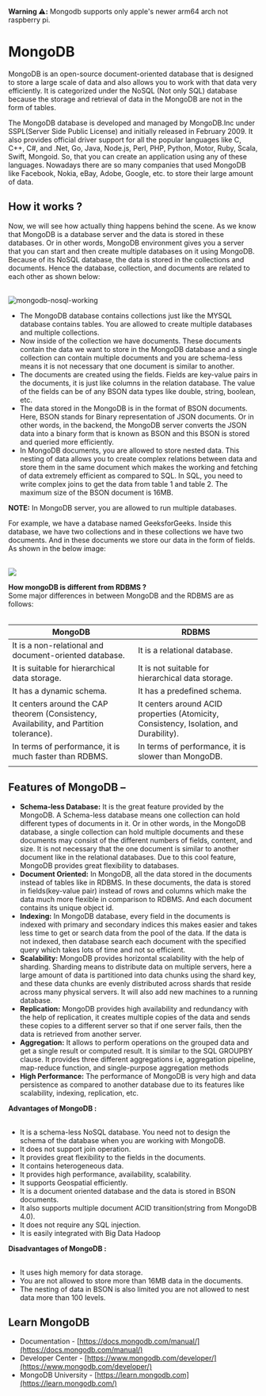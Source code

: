 **Warning ⚠️:** Mongodb supports only apple's newer arm64 arch not raspberry pi.

# MongoDB
MongoDB is an open-source document-oriented database that is designed to store a large scale of data and also allows you to work with that data very efficiently. It is categorized under the NoSQL (Not only SQL) database because the storage and retrieval of data in the MongoDB are not in the form of tables. 

The MongoDB database is developed and managed by MongoDB.Inc under SSPL(Server Side Public License) and initially released in February 2009. It also provides official driver support for all the popular languages like C, C++, C#, and .Net, Go, Java, Node.js, Perl, PHP, Python, Motor, Ruby, Scala, Swift, Mongoid. So, that you can create an application using any of these languages. Nowadays there are so many companies that used MongoDB like Facebook, Nokia, eBay, Adobe, Google, etc. to store their large amount of data. 

## How it works ?

Now, we will see how actually thing happens behind the scene. As we know that MongoDB is a database server and the data is stored in these databases. Or in other words, MongoDB environment gives you a server that you can start and then create multiple databases on it using MongoDB.   
Because of its NoSQL database, the data is stored in the collections and documents. Hence the database, collection, and documents are related to each other as shown below:   
 

![mongodb-nosql-working](https://media.geeksforgeeks.org/wp-content/uploads/20200127193216/mongodb-nosql-working.jpg)

- The MongoDB database contains collections just like the MYSQL database contains tables. You are allowed to create multiple databases and multiple collections.
- Now inside of the collection we have documents. These documents contain the data we want to store in the MongoDB database and a single collection can contain multiple documents and you are schema-less means it is not necessary that one document is similar to another.
- The documents are created using the fields. Fields are key-value pairs in the documents, it is just like columns in the relation database. The value of the fields can be of any BSON data types like double, string, boolean, etc.
- The data stored in the MongoDB is in the format of BSON documents. Here, BSON stands for Binary representation of JSON documents. Or in other words, in the backend, the MongoDB server converts the JSON data into a binary form that is known as BSON and this BSON is stored and queried more efficiently.
- In MongoDB documents, you are allowed to store nested data. This nesting of data allows you to create complex relations between data and store them in the same document which makes the working and fetching of data extremely efficient as compared to SQL. In SQL, you need to write complex joins to get the data from table 1 and table 2. The maximum size of the BSON document is 16MB.

**NOTE:** In MongoDB server, you are allowed to run multiple databases. 

For example, we have a database named GeeksforGeeks. Inside this database, we have two collections and in these collections we have two documents. And in these documents we store our data in the form of fields. As shown in the below image:   
 

![](https://media.geeksforgeeks.org/wp-content/uploads/20200123222337/Untitled-Diagram-57.jpg)

**How mongoDB is different from RDBMS ?**   
Some major differences in between MongoDB and the RDBMS are as follows:   
 

|MongoDB|RDBMS|
|---|---|
|It is a non-relational and document-oriented database.|It is a relational database.|
|It is suitable for hierarchical data storage.|It is not suitable for hierarchical data storage.|
|It has a dynamic schema.|It has a predefined schema.|
|It centers around the CAP theorem (Consistency, Availability, and Partition tolerance).|It centers around ACID properties (Atomicity, Consistency, Isolation, and Durability).|
|In terms of performance, it is much faster than RDBMS.|In terms of performance, it is slower than MongoDB.|
|||

## Features of MongoDB –

- **Schema-less Database:** It is the great feature provided by the MongoDB. A Schema-less database means one collection can hold different types of documents in it. Or in other words, in the MongoDB database, a single collection can hold multiple documents and these documents may consist of the different numbers of fields, content, and size. It is not necessary that the one document is similar to another document like in the relational databases. Due to this cool feature, MongoDB provides great flexibility to databases.
- **Document Oriented:** In MongoDB, all the data stored in the documents instead of tables like in RDBMS. In these documents, the data is stored in fields(key-value pair) instead of rows and columns which make the data much more flexible in comparison to RDBMS. And each document contains its unique object id.
- **Indexing:** In MongoDB database, every field in the documents is indexed with primary and secondary indices this makes easier and takes less time to get or search data from the pool of the data. If the data is not indexed, then database search each document with the specified query which takes lots of time and not so efficient.
- **Scalability:** MongoDB provides horizontal scalability with the help of sharding. Sharding means to distribute data on multiple servers, here a large amount of data is partitioned into data chunks using the shard key, and these data chunks are evenly distributed across shards that reside across many physical servers. It will also add new machines to a running database.
- **Replication:** MongoDB provides high availability and redundancy with the help of replication, it creates multiple copies of the data and sends these copies to a different server so that if one server fails, then the data is retrieved from another server.
- **Aggregation:** It allows to perform operations on the grouped data and get a single result or computed result. It is similar to the SQL GROUPBY clause. It provides three different aggregations i.e, aggregation pipeline, map-reduce function, and single-purpose aggregation methods
- **High Performance:** The performance of MongoDB is very high and data persistence as compared to another database due to its features like scalability, indexing, replication, etc.

**Advantages of MongoDB :**   
 

- It is a schema-less NoSQL database. You need not to design the schema of the database when you are working with MongoDB.
- It does not support join operation.
- It provides great flexibility to the fields in the documents.
- It contains heterogeneous data.
- It provides high performance, availability, scalability.
- It supports Geospatial efficiently.
- It is a document oriented database and the data is stored in BSON documents.
- It also supports multiple document ACID transition(string from MongoDB 4.0).
- It does not require any SQL injection.
- It is easily integrated with Big Data Hadoop

**Disadvantages of MongoDB :**   
 

- It uses high memory for data storage.
- You are not allowed to store more than 16MB data in the documents.
- The nesting of data in BSON is also limited you are not allowed to nest data more than 100 levels.

## Learn MongoDB
- Documentation - [https://docs.mongodb.com/manual/](https://docs.mongodb.com/manual/)
- Developer Center - [https://www.mongodb.com/developer/](https://www.mongodb.com/developer/)
- MongoDB University - [https://learn.mongodb.com](https://learn.mongodb.com/)